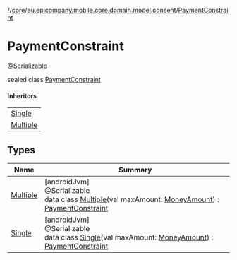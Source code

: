 //[core](../../../index.md)/[eu.epicompany.mobile.core.domain.model.consent](../index.md)/[PaymentConstraint](index.md)

# PaymentConstraint

@Serializable

sealed class [PaymentConstraint](index.md)

#### Inheritors

| |
|---|
| [Single](-single/index.md) |
| [Multiple](-multiple/index.md) |

## Types

| Name | Summary |
|---|---|
| [Multiple](-multiple/index.md) | [androidJvm]<br>@Serializable<br>data class [Multiple](-multiple/index.md)(val maxAmount: [MoneyAmount](../../eu.epicompany.mobile.core.domain.model/-money-amount/index.md)) : [PaymentConstraint](index.md) |
| [Single](-single/index.md) | [androidJvm]<br>@Serializable<br>data class [Single](-single/index.md)(val maxAmount: [MoneyAmount](../../eu.epicompany.mobile.core.domain.model/-money-amount/index.md)) : [PaymentConstraint](index.md) |
